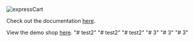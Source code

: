 ![expressCart](https://raw.githubusercontent.com/mrvautin/expressCart/master/public/images/logo.png)

Check out the documentation [here](https://github.com/mrvautin/expressCart/wiki).

View the demo shop [here](https://expresscart-demo.markmoffat.com/).
"# test2" 
"# test2" 
"# test2" 
"# 3" 
"# 3" 
"# 3" 
